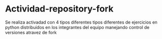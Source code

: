 # Actividad-repository-fork

Se realiza activadad   con  4 tipos diferentes  tipos  diferentes   de ejercicios en  python   distribuidos en los integrantes del  equipo   manejando   control de versiones atravez de  fork
